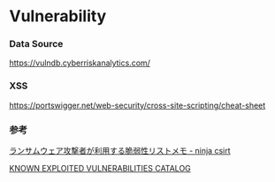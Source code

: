 # Vulnerability

### Data Source

https://vulndb.cyberriskanalytics.com/

### XSS

https://portswigger.net/web-security/cross-site-scripting/cheat-sheet

### 参考

[ランサムウェア攻撃者が利用する脆弱性リストメモ - ninja csirt](https://csirt.ninja/?p=1883)

[KNOWN EXPLOITED VULNERABILITIES CATALOG](https://www.cisa.gov/known-exploited-vulnerabilities-catalog)

